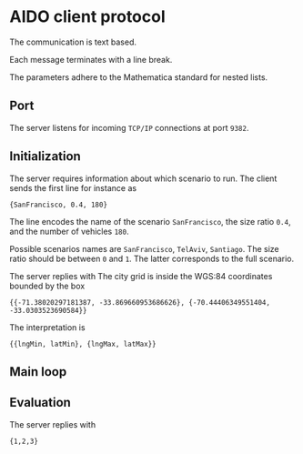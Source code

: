 # AIDO client protocol

The communication is text based.

Each message terminates with a line break.

The parameters adhere to the Mathematica standard for nested lists.

## Port

The server listens for incoming `TCP/IP` connections at port `9382`.


## Initialization

The server requires information about which scenario to run.
The client sends the first line for instance as

    {SanFrancisco, 0.4, 180}

The line encodes the name of the scenario `SanFrancisco`, the size ratio `0.4`, and the number of vehicles `180`.

Possible scenarios names are `SanFrancisco`, `TelAviv`, `Santiago`.
The size ratio should be between `0` and `1`.
The latter corresponds to the full scenario.

The server replies with The city grid is inside the WGS:84 coordinates bounded by the box

    {{-71.38020297181387, -33.869660953686626}, {-70.44406349551404, -33.0303523690584}}

The interpretation is

    {{lngMin, latMin}, {lngMax, latMax}}


## Main loop


## Evaluation

The server replies with

    {1,2,3}

